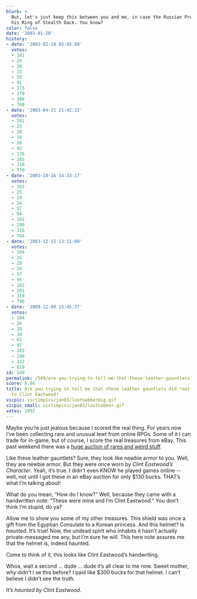 ```yaml
---
blurb: >
  But, let's just keep this between you and me, in case the Russian President wants
  his Ring of Stealth back. You know?
color: false
date: '2003-01-20'
history:
- date: '2003-02-28 02:05:09'
  votes:
  - 101
  - 25
  - 28
  - 33
  - 55
  - 91
  - 173
  - 279
  - 306
  - 760
- date: '2003-04-21 21:42:22'
  votes:
  - 102
  - 25
  - 28
  - 34
  - 56
  - 92
  - 176
  - 285
  - 310
  - 770
- date: '2003-10-16 14:33:17'
  votes:
  - 103
  - 25
  - 29
  - 34
  - 57
  - 94
  - 181
  - 290
  - 316
  - 784
- date: '2003-12-15 13:11:09'
  votes:
  - 104
  - 25
  - 29
  - 34
  - 57
  - 95
  - 182
  - 291
  - 319
  - 796
- date: '2009-12-09 15:45:37'
  votes:
  - 104
  - 26
  - 29
  - 34
  - 61
  - 97
  - 185
  - 296
  - 322
  - 819
id: 549
permalink: /549/are-you-trying-to-tell-me-that-these-leather-gauntlets-did-not-actually-belong-to-clint-eastwood/
score: 8.04
title: Are you trying to tell me that these leather gauntlets did *not* actually belong
  to Clint Eastwood?
vicpic: victimpics/jan03/lootnabberbig.gif
vicpic_small: victimpics/jan03/lootnabber.gif
votes: 1992
---
```


Maybe you’re just jealous because I scored the real thing. For years now
I’ve been collecting rare and unusual lewt from online RPGs. Some of it
I can trade for in-game, but of course, I score the real treasures from
eBay. This past weekend there was a [huge auction of rares and weird
stuff](@/victim/548.md).

Like these leather gauntlets? Sure, they look like newbie armor to you.
Well, they are newbie armor. But they were once worn by *Clint
Eastwood’s Character*. Yeah, it’s true. I didn’t even KNOW he played
games online -- well, not until I got these in an eBay auction for only
$130 bucks. THAT’s what I’m talking about!

What do you mean, “How do I know?” Well, because they came with a
handwritten note: “These were mine and I’m Clint Eastwood.” You don’t
think I’m stupid, do ya?

Allow me to show you some of my other treasures. This shield was once a
gift from the Egyptian Consulate to a Korean princess. And this helmet?
Is *haunted*. It’s true! Now, the undead spirit who inhabits it hasn’t
actually private-messaged me any, but I’m sure he will. This here note
assures me that the helmet is, indeed haunted.

Come to think of it, this looks like Clint Eastwood’s handwriting.

Whoa, wait a second ... dude ... dude it’s all clear to me now. Sweet
mother, why didn’t I se this before? I paid like $300 bucks for that
helmet. I can’t believe I didn’t see the truth.

*It’s haunted by Clint Eastwood.*